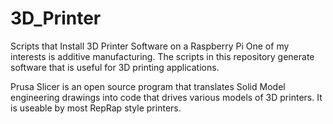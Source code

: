 # 3D_Printer
Scripts that Install 3D Printer Software on a Raspberry Pi
One of my interests is additive manufacturing. The scripts in this repository generate software that is useful for 3D printing applications.

Prusa Slicer is an open source program that translates Solid Model engineering drawings into code that drives various models of 3D printers.
It is useable by most RepRap style printers.
